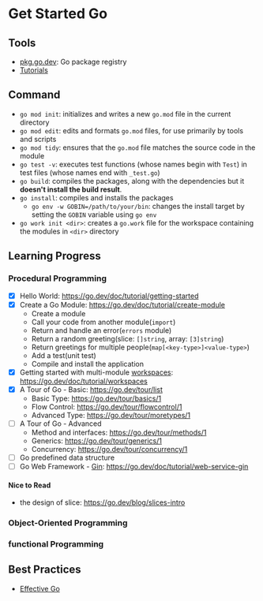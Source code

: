 # Get Started Go

## Tools

- [pkg.go.dev](https://pkg.go.dev/): Go package registry
- [Tutorials](https://go.dev/doc/tutorial/)

## Command

- `go mod init`: initializes and writes a new `go.mod` file in the current directory
- `go mod edit`: edits and formats `go.mod` files, for use primarily by tools and scripts
- `go mod tidy`: ensures that the `go.mod` file matches the source code in the module
- `go test -v`: executes test functions (whose names begin with `Test`) in test files (whose names end with `_test.go`)
- `go build`: compiles the packages, along with the dependencies but it **doesn't install the build result**.
- `go install`: compiles and installs the packages
  - `go env -w GOBIN=/path/to/your/bin`: changes the install target by setting the `GOBIN` variable using `go env`
- `go work init <dir>`: creates a `go.work` file for the workspace containing the modules in `<dir>` directory

## Learning Progress

### Procedural Programming

- [x] Hello World: https://go.dev/doc/tutorial/getting-started
- [x] Create a Go Module: https://go.dev/doc/tutorial/create-module
  - Create a module
  - Call your code from another module(`import`)
  - Return and handle an error(`errors` module)
  - Return a random greeting(slice: `[]string`, array: `[3]string`)
  - Return greetings for multiple people(`map[<key-type>]<value-type>`)
  - Add a test(unit test)
  - Compile and install the application
- [x] Getting started with multi-module [workspaces](https://go.dev/ref/mod#workspaces): https://go.dev/doc/tutorial/workspaces
- [x] A Tour of Go - Basic: https://go.dev/tour/list
  - Basic Type: https://go.dev/tour/basics/1
  - Flow Control: https://go.dev/tour/flowcontrol/1
  - Advanced Type: https://go.dev/tour/moretypes/1
- [ ] A Tour of Go - Advanced
  - Method and interfaces: https://go.dev/tour/methods/1
  - Generics: https://go.dev/tour/generics/1
  - Concurrency: https://go.dev/tour/concurrency/1
- [ ] Go predefined data structure
- [ ] Go Web Framework - [Gin](https://gin-gonic.com/docs/): https://go.dev/doc/tutorial/web-service-gin

#### Nice to Read

- the design of slice: https://go.dev/blog/slices-intro

### Object-Oriented Programming

### functional Programming

## Best Practices

- [Effective Go](https://go.dev/doc/effective_go)
